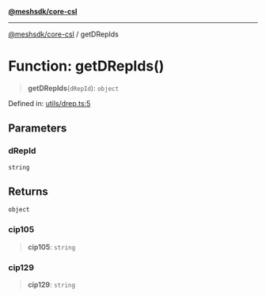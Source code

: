 [**@meshsdk/core-csl**](../README.md)

***

[@meshsdk/core-csl](../globals.md) / getDRepIds

# Function: getDRepIds()

> **getDRepIds**(`dRepId`): `object`

Defined in: [utils/drep.ts:5](https://github.com/MeshJS/mesh/blob/1abde1553cbd7cf2cf4e40197fc0de9e4a7d0f49/packages/mesh-core-csl/src/utils/drep.ts#L5)

## Parameters

### dRepId

`string`

## Returns

`object`

### cip105

> **cip105**: `string`

### cip129

> **cip129**: `string`
